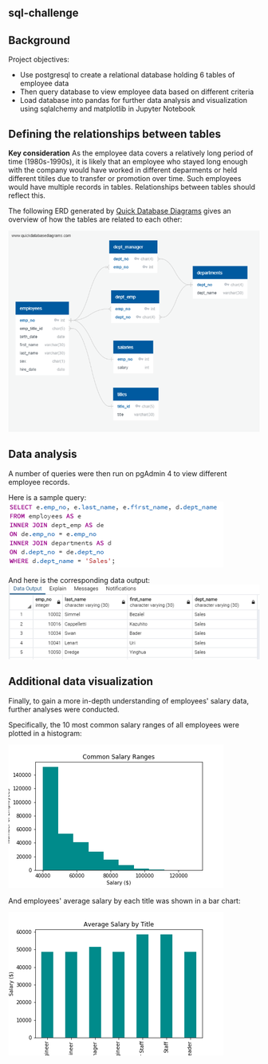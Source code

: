 ## sql-challenge

## Background

Project objectives:    
* Use postgresql to create a relational database holding 6 tables of employee data
* Then query database to view employee data based on different criteria
* Load database into pandas for further data analysis and visualization using sqlalchemy and matplotlib in Jupyter Notebook

## Defining the relationships between tables

**Key consideration**
As the employee data covers a relatively long period of time (1980s-1990s), it is likely that an employee who stayed long enough with the company would have worked in different deparments or held different titiles due to transfer or promotion over time. Such employees would have multiple records in tables. Relationships between tables should reflect this.

The following ERD generated by [Quick Database Diagrams](http://www.quickdatabasediagrams.com) gives an overview of how the tables are related to each other:

![ERD](EmployeeSQL/images/EmployeeSQL_ERD.png)

## Data analysis
A number of queries were then run on pgAdmin 4 to view different employee records.

Here is a sample query:
![Sample query](EmployeeSQL/images/sample_query.png)

And here is the corresponding data output:
![Sample data output](EmployeeSQL/images/sample_data_output.PNG)

## Additional data visualization
Finally, to gain a more in-depth understanding of employees' salary data, further analyses were conducted.

Specifically, the 10 most common salary ranges of all employees were plotted in a histogram:

![Salary ranges](EmployeeSQL/images/salary_ranges.png)

And employees' average salary by each title was shown in a bar chart:

![Average salary](EmployeeSQL/images/average_salary.png)

